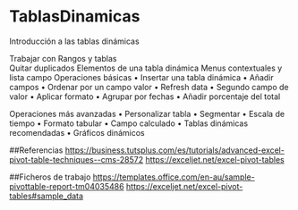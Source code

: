 # TablasDinamicas
Introducción a las tablas dinámicas

Trabajar con Rangos y tablas  
Quitar duplicados
Elementos de una tabla dinámica 
Menus contextuales y lista campo
Operaciones básicas
• Insertar una tabla dinámica
• Añadir campos
• Ordenar por un campo valor
• Refresh data
• Segundo campo de valor
• Aplicar formato 
• Agrupar por fechas
• Añadir porcentaje del total

Operaciones más avanzadas
• Personalizar tabla
• Segmentar
• Escala de tiempo
• Formato tabular
• Campo calculado
• Tablas dinámicas recomendadas
• Gráficos dinámicos

##Referencias
https://business.tutsplus.com/es/tutorials/advanced-excel-pivot-table-techniques--cms-28572
https://exceljet.net/excel-pivot-tables

##Ficheros de trabajo
https://templates.office.com/en-au/sample-pivottable-report-tm04035486
https://exceljet.net/excel-pivot-tables#sample_data
